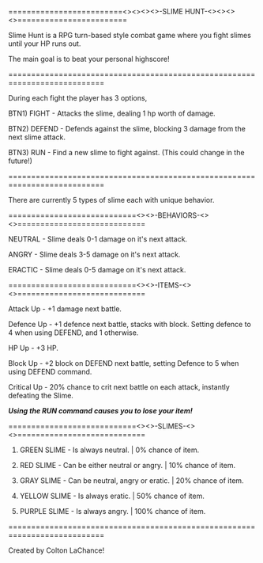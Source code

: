 =========================<><><><>-SLIME HUNT-<><><><>========================

Slime Hunt is a RPG turn-based style combat game where you fight slimes until your HP runs out.

The main goal is to beat your personal highscore!

===========================================================================

During each fight the player has 3 options,

BTN1) FIGHT - Attacks the slime, dealing 1 hp worth of damage.

BTN2) DEFEND - Defends against the slime, blocking 3 damage from the next slime attack.

BTN3) RUN - Find a new slime to fight against. (This could change in the future!)

===========================================================================

There are currently 5 types of slime each with unique behavior.

============================<><>-BEHAVIORS-<><>============================

NEUTRAL - Slime deals 0-1 damage on it's next attack.

ANGRY - Slime deals 3-5 damage on it's next attack.

ERACTIC - Slime deals 0-5 damage on it's next attack.

============================<><>-ITEMS-<><>============================

Attack Up - +1 damage next battle.

Defence Up - +1 defence next battle, stacks with block. Setting defence to 4 when using DEFEND, and 1 otherwise.

HP Up - +3 HP.

Block Up - +2 block on DEFEND next battle, setting Defence to 5 when using DEFEND command.

Critical Up - 20% chance to crit next battle on each attack, instantly defeating the Slime.

*****Using the RUN command causes you to lose your item!*****

============================<><>-SLIMES-<><>============================

1. GREEN SLIME - Is always neutral. | 0% chance of item.

2. RED SLIME - Can be either neutral or angry. | 10% chance of item.

3. GRAY SLIME - Can be neutral, angry or eratic. | 20% chance of item.

4. YELLOW SLIME - Is always eratic. | 50% chance of item.

5. PURPLE SLIME - Is always angry. | 100% chance of item.

===========================================================================

Created by Colton LaChance!
